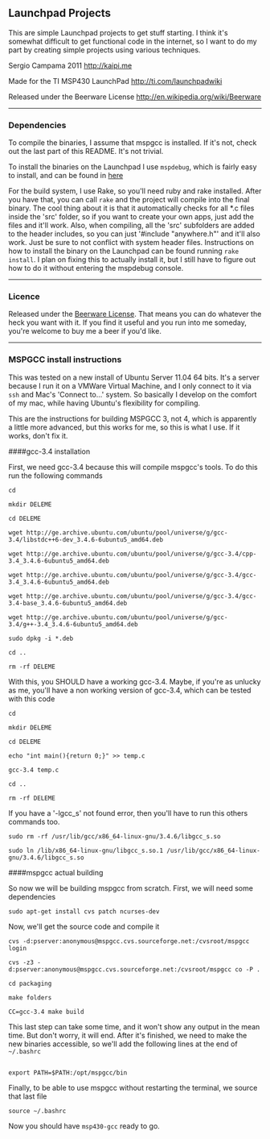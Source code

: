 ## Launchpad Projects

This are simple Launchpad projects to get stuff starting. I think it's somewhat difficult to get functional code in the internet, so I want to do my part by creating simple projects using various techniques.

Sergio Campama 2011 
http://kaipi.me

Made for the TI MSP430 LaunchPad 
http://ti.com/launchpadwiki

Released under the Beerware License 
http://en.wikipedia.org/wiki/Beerware

----

### Dependencies

To compile the binaries, I assume that mspgcc is installed. If it's not, check out the last part of this README. It's not trivial.

To install the binaries on the Launchpad I use `mspdebug`, which is fairly easy to install, and can be found in [here](http://mspdebug.sourceforge.net/)

For the build system, I use Rake, so you'll need ruby and rake installed. After you have that, you can call `rake` and the project will compile into the final binary. The cool thing about it is that it automatically checks for all *.c files inside the 'src' folder, so if you want to create your own apps, just add the files and it'll work. Also, when compiling, all the 'src' subfolders are added to the header includes, so you can just '#include "anywhere.h"' and it'll also work. Just be sure to not conflict with system header files. Instructions on how to install the binary on the Launchpad can be found running `rake install`. I plan on fixing this to actually install it, but I still have to figure out how to do it without entering the mspdebug console.

----

### Licence

Released under the [Beerware License](http://en.wikipedia.org/wiki/Beerware). That means you can
do whatever the heck you want with it. If you find it useful and you run into me someday, you're
welcome to buy me a beer if you'd like.

----

### MSPGCC install instructions

This was tested on a new install of Ubuntu Server 11.04 64 bits. It's a server because I run it on a VMWare Virtual Machine, and I only connect to it via `ssh` and Mac's 'Connect to...' system. So basically I develop on the comfort of my mac, while having Ubuntu's flexibility for compiling.

This are the instructions for building MSPGCC 3, not 4, which is apparently a little more advanced, but this works for me, so this is what I use. If it works, don't fix it.

####gcc-3.4 installation

First, we need gcc-3.4 because this will compile mspgcc's tools. To do this run the following commands

`cd`

`mkdir DELEME`

`cd DELEME`

`wget http://ge.archive.ubuntu.com/ubuntu/pool/universe/g/gcc-3.4/libstdc++6-dev_3.4.6-6ubuntu5_amd64.deb`

`wget http://ge.archive.ubuntu.com/ubuntu/pool/universe/g/gcc-3.4/cpp-3.4_3.4.6-6ubuntu5_amd64.deb`

`wget http://ge.archive.ubuntu.com/ubuntu/pool/universe/g/gcc-3.4/gcc-3.4_3.4.6-6ubuntu5_amd64.deb`

`wget http://ge.archive.ubuntu.com/ubuntu/pool/universe/g/gcc-3.4/gcc-3.4-base_3.4.6-6ubuntu5_amd64.deb`

`wget http://ge.archive.ubuntu.com/ubuntu/pool/universe/g/gcc-3.4/g++-3.4_3.4.6-6ubuntu5_amd64.deb`

`sudo dpkg -i *.deb`

`cd ..`

`rm -rf DELEME`

With this, you SHOULD have a working gcc-3.4. Maybe, if you're as unlucky as me, you'll have a non working version of gcc-3.4, which can be tested with this code

`cd`

`mkdir DELEME`

`cd DELEME`

`echo "int main(){return 0;}" >> temp.c`

`gcc-3.4 temp.c`

`cd ..`

`rm -rf DELEME`

If you have a '-lgcc_s' not found error, then you'll have to run this others commands too.

`sudo rm -rf /usr/lib/gcc/x86_64-linux-gnu/3.4.6/libgcc_s.so`

`sudo ln /lib/x86_64-linux-gnu/libgcc_s.so.1 /usr/lib/gcc/x86_64-linux-gnu/3.4.6/libgcc_s.so`

####mspgcc actual building

So now we will be building mspgcc from scratch. First, we will need some dependencies

`sudo apt-get install cvs patch ncurses-dev`

Now, we'll get the source code and compile it

`cvs -d:pserver:anonymous@mspgcc.cvs.sourceforge.net:/cvsroot/mspgcc login`

`cvs -z3 -d:pserver:anonymous@mspgcc.cvs.sourceforge.net:/cvsroot/mspgcc co -P .`

`cd packaging`

`make folders`

`CC=gcc-3.4 make build`

This last step can take some time, and it won't show any output in the mean time. But don't worry, it will end. After it's finished, we need to make the new binaries accessible, so we'll add the following lines at the end of `~/.bashrc`

```#MSPGCC binaries

export PATH=$PATH:/opt/mspgcc/bin
```

Finally, to be able to use mspgcc without restarting the terminal, we source that last file

`source ~/.bashrc`

Now you should have `msp430-gcc` ready to go.